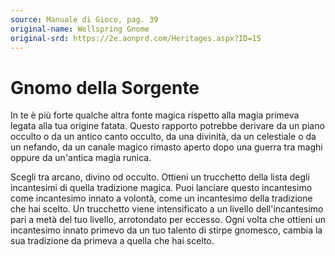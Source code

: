 ```yaml
---
source: Manuale di Gioco, pag. 39
original-name: Wellspring Gnome
original-srd: https://2e.aonprd.com/Heritages.aspx?ID=15
---
```


# Gnomo della Sorgente

In te è più forte qualche altra fonte magica rispetto alla magia primeva legata
alla tua origine fatata. Questo rapporto potrebbe derivare da un piano occulto o
da un antico canto occulto, da una divinità, da un celestiale o da un nefando,
da un canale magico rimasto aperto dopo una guerra tra maghi oppure da un'antica
magia runica.

Scegli tra arcano, divino od occulto. Ottieni un trucchetto della lista degli
incantesimi di quella tradizione magica. Puoi lanciare questo incantesimo come
incantesimo innato a volontà, come un incantesimo della tradizione che hai
scelto. Un trucchetto viene intensificato a un livello dell'incantesimo pari a
metà del tuo livello, arrotondato per eccesso. Ogni volta che ottieni un
incantesimo innato primevo da un tuo talento di stirpe gnomesco, cambia la sua
tradizione da primeva a quella che hai scelto.
